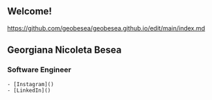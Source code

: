 ## Welcome!

https://github.com/geobesea/geobesea.github.io/edit/main/index.md



## Georgiana Nicoleta Besea
### Software Engineer
```Software Engineer
- [Instagram]() 
- [LinkedIn]()
